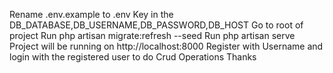 Rename .env.example to .env
Key in the DB_DATABASE,DB_USERNAME,DB_PASSWORD,DB_HOST
Go to root of project
Run php artisan migrate:refresh --seed
Run php artisan serve
Project will be running on http://localhost:8000
Register with Username and login with the registered user to do Crud Operations
Thanks
